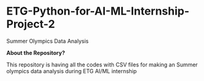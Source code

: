 # ETG-Python-for-AI-ML-Internship-Project-2
Summer Olympics Data Analysis

**About the Repository?**

This repository is having all the codes with CSV files for making an Summer olympics data analysis during ETG AI/ML internship
